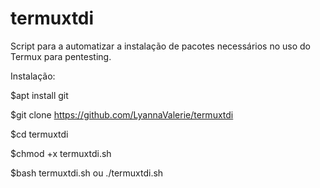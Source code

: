 # termuxtdi
Script para a automatizar a instalação de pacotes necessários no uso do Termux para pentesting.

Instalação:

$apt install git

$git clone https://github.com/LyannaValerie/termuxtdi

$cd termuxtdi

$chmod +x termuxtdi.sh

$bash termuxtdi.sh ou ./termuxtdi.sh
